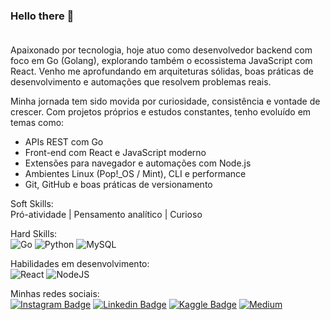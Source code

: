 ### Hello there 👋<br><br>

Apaixonado por tecnologia, hoje atuo como desenvolvedor backend com foco em Go (Golang), explorando também o ecossistema JavaScript com React. Venho me aprofundando em arquiteturas sólidas, boas práticas de desenvolvimento e automações que resolvem problemas reais.

Minha jornada tem sido movida por curiosidade, consistência e vontade de crescer. Com projetos próprios e estudos constantes, tenho evoluído em temas como:
 - APIs REST com Go
 - Front-end com React e JavaScript moderno
 - Extensões para navegador e automações com Node.js
 - Ambientes Linux (Pop!_OS / Mint), CLI e performance
 - Git, GitHub e boas práticas de versionamento


Soft Skills: <br> 
Pró-atividade | Pensamento analítico | Curioso

Hard Skills: <br>
![Go](https://img.shields.io/badge/go-%2300ADD8.svg?style=for-the-badge&logo=go&logoColor=white)
![Python](https://img.shields.io/badge/python-3670A0?style=for-the-badge&logo=python&logoColor=ffdd54) 
![MySQL](https://img.shields.io/badge/mysql-4479A1.svg?style=for-the-badge&logo=mysql&logoColor=white) 

Habilidades em desenvolvimento: <br>
![React](https://img.shields.io/badge/react-%2320232a.svg?style=for-the-badge&logo=react&logoColor=%2361DAFB) 
![NodeJS](https://img.shields.io/badge/node.js-6DA55F?style=for-the-badge&logo=node.js&logoColor=white) 
<br>

Minhas redes sociais: <br>
[![Instagram Badge](https://img.shields.io/badge/Instagram-E4405F?style=for-the-badge&logo=instagram&logoColor=white)](https://www.instagram.com/cesar.sotnas) 
[![Linkedin Badge](https://img.shields.io/badge/LinkedIn-0077B5?style=for-the-badge&logo=linkedin&logoColor=white)](https://www.linkedin.com/in/cesar--santos/)
[![Kaggle Badge](https://img.shields.io/badge/Kaggle-035a7d?style=for-the-badge&logo=kaggle&logoColor=white)](https://www.kaggle.com/devcesar)
[![Medium](https://img.shields.io/badge/Medium-12100E?style=for-the-badge&logo=medium&logoColor=white)](https://medium.com/@devcarlos.cesar)



